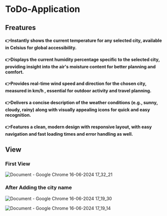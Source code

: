 # ToDo-Application
## Freatures
#### 👉Instantly shows the current temperature for any selected city, available in Celsius for global accessibility.

#### 👉Displays the current humidity percentage specific to the selected city, providing insight into the air's moisture content for better planning and comfort.

#### 👉Provides real-time wind speed and direction for the chosen city, measured in km/h , essential for outdoor activity and travel planning.

#### 👉Delivers a concise description of the weather conditions (e.g., sunny, cloudy, rainy) along with visually appealing icons for quick and easy recognition.

#### 👉Features a clean, modern design with responsive layout, with easy navigation and fast loading times and error handling as well.

 ## View
 ### First View
 ![Document - Google Chrome 16-06-2024 17_32_21](https://github.com/Aditya206Singh/ToDo_Application/assets/114514314/ea12b7af-38c9-4b6e-840e-9ab295eabdda)

### After Adding the city name

![Document - Google Chrome 16-06-2024 17_19_30](https://github.com/Aditya206Singh/ToDo_Application/assets/114514314/1bdd7b3e-e009-4add-9e9e-c37839f78069)


![Document - Google Chrome 16-06-2024 17_19_14](https://github.com/Aditya206Singh/ToDo_Application/assets/114514314/275fd282-5896-474c-9f54-38757ec2cb5d)
